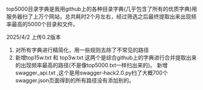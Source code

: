 
top5000目录字典是我用github上的各种目录字典(几乎包含了所有的优质字典)用服务器扫了上万个网站，总共耗时2个月左右，经过筛选之后最终提取出来出现频率最高的5000个目录和文件。


2025/4/2 上传0.2版本

1.  对所有字典进行精简化，用一些规则去除了不常见的路径
2.  新增top15w.txt 和 top3w.txt 这两个是综合github上的字典进行合并提取出来的出现频率最高的路径(不是像top5000.txt一样扫出来的)。 新增swagger_api.txt ,这个是用swagger-hack2.0.py扫了大概700个swagger.json页面得到的所有路径没有添加别的。






